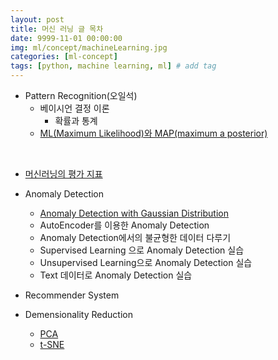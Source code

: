```yaml
---
layout: post
title: 머신 러닝 글 목차
date: 9999-11-01 00:00:00
img: ml/concept/machineLearning.jpg
categories: [ml-concept] 
tags: [python, machine learning, ml] # add tag
---
```


+ Pattern Recognition(오일석)
    + 베이시언 결정 이론
        + 확률과 통계
    + [ML(Maximum Likelihood)와 MAP(maximum a posterior)](https://gaussian37.github.io/ml-concept-mle-and-map/)

<br>

+ [머신러닝의 평가 지표](https://gaussian37.github.io/ml-concept-ml-evaluation/)    
+ Anomaly Detection
    + [Anomaly Detection with Gaussian Distribution](https://gaussian37.github.io/ml-concept-anomaly-detection/)
    + AutoEncoder를 이용한 Anomaly Detection
    + Anomaly Detection에서의 불균형한 데이터 다루기
    + Supervised Learning 으로 Anomaly Detection 실습
    + Unsupervised Learning으로 Anomaly Detection 실습
    + Text 데이터로 Anomaly Detection 실습
+ Recommender System
    
+ Demensionality Reduction
    + [PCA](https://gaussian37.github.io/machine-learning-concept-pca/)
    + [t-SNE](https://gaussian37.github.io/ml-concept-t-SNE/)

